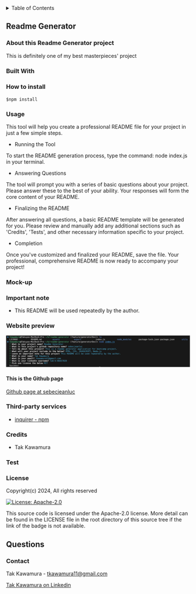 

<!-- TABLE OF CONTENTS -->
  <details>
    <summary>Table of Contents</summary>
    <ol>
      <li>
        <a href="#about-this-project">Readme Generator</a>
        <ul>
          <li><a href="#built-with">Built With</a></li>
        </ul>
      </li>
      <li><a href="#how-to-install">How to install</a></li>
      <li><a href="#usage">Usage</a></li>
      <li><a href="#important-note">Important Note</a></li>
      <li><a href="#website-preview">Website Preview</a></li>
      <li><a href="#credits">Credits</a></li>
      <li><a href="#license">License</a></li>
      <li><a href="#contact">Contact</a></li>
    </ol>
  </details>

## Readme Generator

### About this Readme Generator project

This is definitely one of my best masterpieces' project

### Built With



### How to install

~~~shell
$npm install
~~~

### Usage
This tool will help you create a professional README file for your project in just a few simple steps.
- Running the Tool

To start the README generation process, type the command: node index.js in your terminal.

- Answering Questions

The tool will prompt you with a series of basic questions about your project. Please answer these to the best of your ability. Your responses will form the core content of your README.

- Finalizing the README

After answering all questions, a basic README template will be generated for you. Please review and manually add any additional sections such as 'Credits', 'Tests', and other necessary information specific to your project.

- Completion

Once you've customized and finalized your README, save the file. Your professional, comprehensive README is now ready to accompany your project!

### Mock-up

### Important note

- This README will be used repeatedly by the author.

### Website preview

![demo](../assets/images/demo.png)

#### This is the Github page

[Github page at sebecjeanluc](https://sebecjeanluc.github.io/sebecjeanluc/)

### Third-party services
- [inquirer - npm](https://www.npmjs.com/package/inquirer)

### Credits
- Tak Kawamura

### Test

### License
Copyright(c) 2024,
All rights reserved

[![License: Apache-2.0](https://img.shields.io/badge/License-Apache_2.0-yellowgreen.svg)](https://opensource.org/licenses/Apache-2.0)

This source code is licensed under the Apache-2.0 license.
More detail can be found in the LICENSE file in the root directory of this source tree if the link of the badge is not available.

## Questions

### Contact

Tak Kawamura - tkawamura11@gmail.com

[Tak Kawamura on Linkedin](https://linkedin.com/in/tkawamura11@gmail.com)

<!-- MARKDOWN LINKS & IMAGES -->
<!-- https://www.markdownguide.org/basic-syntax/#reference-style-links -->

[HTML]: https://img.shields.io/badge/HTML-orange
[CSS]: https://img.shields.io/badge/CSS-blue
[BOOTSTRAP]: https://img.shields.io/badge/BOOTSTRAP-lightblue
[JAVASCRIPT]: https://img.shields.io/badge/Javascript-yellow
[JQUERY]: https://img.shields.io/badge/JQUERY-lightblue
[DAYJS]: https://img.shields.io/badge/DAYJS-orange
[WEBAPI]: https://img.shields.io/badge/WEBAPI-orange
[NODEJS]: https://img.shields.io/badge/NODEJS-green
